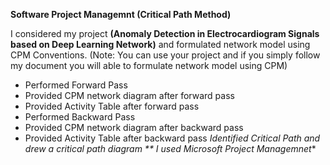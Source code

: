 **Software Project Managemnt (Critical Path Method)**

I considered my project **(Anomaly Detection in Electrocardiogram Signals based on Deep Learning Network)** and formulated network model using CPM Conventions. 
(Note: You can use your project and if you simply follow my document you will able to formulate network model using CPM)

* Performed Forward Pass 
* Provided CPM network diagram after forward pass
* Provided Activity Table after forward pass
* Performed Backward Pass 
* Provided CPM network diagram after backward pass
* Provided Activity Table after backward pass
*Identified Critical Path and drew a critical path diagram
** I used Microsoft Project Managemnet**
